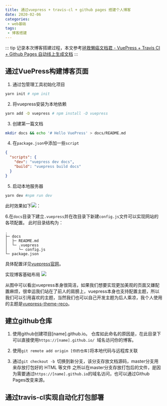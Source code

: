 ```yaml
---
title: 通过vuepress + travis-cl + github pages 搭建个人博客
date: 2020-02-06
categories:
 - web基础
tags:
 - 博客搭建
---
```

::: tip
记录本次博客搭建过程，本文参考[拯救懒癌文档君 - VuePress + Travis CI + Github Pages 自动线上生成文档](https://juejin.im/post/5d0715f6f265da1ba56b1e01)
:::

## 通过VuePress构建博客页面
1. 通过包管理工具初始化项目
``` sh
yarn init # npm init
```
2. 将vuepress安装为本地依赖
```sh
yarn add -D vuepress # npm install -D vuepress
```
3. 创建第一篇文档
```sh
mkdir docs && echo '# Hello VuePress' > docs/README.md
```
4. 在`package.json`中添加一些`script`
```json
{
  "scripts": {
    "dev": "vuepress dev docs",
    "build": "vuepress build docs"
  }
}
```
5. 启动本地服务器
```sh
yarn dev #npm run dev
```
此时效果如下![](https://p6-juejin.byteimg.com/tos-cn-i-k3u1fbpfcp/6cd5522bda8448af883acbe13c189588~tplv-k3u1fbpfcp-watermark.image)：

6.在`docs`目录下建立`.vuepress`并在改目录下新建`config.js`文件可以实现网站的各项配置。
此时目录结构为：
```
.
├─ docs
│  ├─ README.md
│  └─ .vuepress
│     └─ config.js
└─ package.json
```
具体配置详见[vuepress官网](https://vuepress.vuejs.org/zh/config/)。

实现博客基础布局
![](https://p3-juejin.byteimg.com/tos-cn-i-k3u1fbpfcp/66b2b3b32dcb4fc0971ec9f060125878~tplv-k3u1fbpfcp-watermark.image)

从图中可以看出vuepress本身很简洁，如果我们想要实现更加美观的页面又嫌配置麻烦，很幸运我们站在了前人的肩膀上，vuepress本身也支持配置主题，所以我们可以引用喜欢的主题，当然我们也可以自己开发主题为后人乘凉，我个人使用的主题是[vuepress-theme-reco](https://vuepress-theme-reco.recoluan.com/)。

## 建立github仓库
1. 使用github创建项目[name].github.io。
仓库如此命名的原因是，在此目录下可以直接使用`https://[name].github.io/ `域名访问你的博客。

2. 使用`git remote add origin [你的仓库]`将本地代码与远程库关联

3. 通过`git checkout -b `切换到新分支，该分支存放文档源码，master分支用来存放打包好的 HTML 等文件
之所以在master分支存放打包后的文件，是因为需要通过`https://[name].github.io`的域名访问，也可以通过Github Pages改变来源。

## 通过travis-cl实现自动化打包部署
